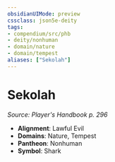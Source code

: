 ```yaml
---
obsidianUIMode: preview
cssclass: json5e-deity
tags:
- compendium/src/phb
- deity/nonhuman
- domain/nature
- domain/tempest
aliases: ["Sekolah"]
---
```

# Sekolah
*Source: Player's Handbook p. 296* 

- **Alignment**: Lawful Evil
- **Domains**: Nature, Tempest
- **Pantheon**: Nonhuman
- **Symbol**: Shark